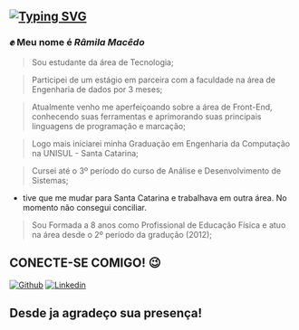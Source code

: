 ## [![Typing SVG](https://readme-typing-svg.herokuapp.com/?color=fff&size=35&center=true&vCenter=true&width=1000&lines=Seja+Bem+Vindo(a)+ao+meu+perfil+do+GitHub!+:%29)](https://git.io/typing-svg)

### ✊ Meu nome é *Râmila Macêdo*
> Sou estudante da área de Tecnologia;

> Participei de um estágio em parceira com a faculdade na área de Engenharia de dados por 3 meses;

> Atualmente venho me aperfeiçoando sobre a área de Front-End, conhecendo suas ferramentas e aprimorando suas principais linguagens de programação e marcação;

> Logo mais iniciarei minha Graduação em Engenharia da Computação na UNISUL - Santa Catarina;

> Cursei até o 3º período do curso de Análise e Desenvolvimento de Sistemas;
* tive que me mudar para Santa Catarina e trabalhava em outra área. No momento não consegui conciliar.

> Sou Formada a 8 anos como Profissional de Educação Física e atuo na área desde o 2º período da gradução (2012);
 
## CONECTE-SE COMIGO! 😉
[![Github](https://img.shields.io/badge/Github-000?style=for-the-badge&logo=Github&logoColor=0E76A8)](https://github.com/RamilaMacedo/) [![Linkedin](https://img.shields.io/badge/Linkedin-000?style=for-the-badge&logo=Linkedin&logoColor=0E76A8)](https://www.linkedin.com/in/https://www.linkedin.com/in/râmila-macêdo-31b18620a//) 

## Desde ja agradeço sua presença!
